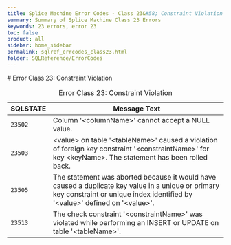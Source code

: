 ```yaml
---
title: Splice Machine Error Codes - Class 23&#58; Constraint Violation
summary: Summary of Splice Machine Class 23 Errors
keywords: 23 errors, error 23
toc: false
product: all
sidebar: home_sidebar
permalink: sqlref_errcodes_class23.html
folder: SQLReference/ErrorCodes
---
```

<section>
<div class="TopicContent" data-swiftype-index="true" markdown="1">
# Error Class 23: Constraint Violation

<table>
                <caption>Error Class 23: Constraint Violation</caption>
                <thead>
                    <tr>
                        <th>SQLSTATE</th>
                        <th>Message Text</th>
                    </tr>
                </thead>
                <tbody>
                    <tr>
                        <td><code>23502</code></td>
                        <td>Column '<span class="VarName">&lt;columnName&gt;</span>' cannot accept a NULL value.</td>
                    </tr>
                    <tr>
                        <td><code>23503</code></td>
                        <td><span class="VarName">&lt;value&gt;</span> on table '<span class="VarName">&lt;tableName&gt;</span>' caused a violation of foreign key constraint '<span class="VarName">&lt;constraintName&gt;</span>' for key <span class="VarName">&lt;keyName&gt;</span>.  The statement has been rolled back.</td>
                    </tr>
                    <tr>
                        <td><code>23505</code></td>
                        <td>The statement was aborted because it would have caused a duplicate key value in a unique or primary key constraint or unique index identified by '<span class="VarName">&lt;value&gt;</span>' defined on '<span class="VarName">&lt;value&gt;</span>'.</td>
                    </tr>
                    <tr>
                        <td><code>23513</code></td>
                        <td>The check constraint '<span class="VarName">&lt;constraintName&gt;</span>' was violated while performing an INSERT or UPDATE on table '<span class="VarName">&lt;tableName&gt;</span>'.</td>
                    </tr>
                </tbody>
            </table>
</div>
</section>

